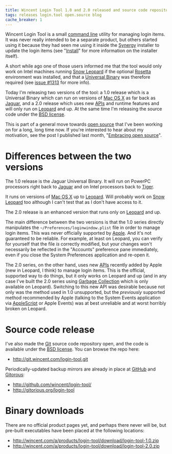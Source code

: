 ```yaml
---
title: Wincent Login Tool 1.0 and 2.0 released and source code repository now public
tags: releases login.tool open.source blog
cache_breaker: 1
---
```


Wincent Login Tool is a small [command line](/wiki/command_line) utility for managing login items. It was never really intended to be a separate product, but others started using it because they had seen me using it inside the [Synergy](/wiki/Synergy) installer to update the login items (see "[Install](/wiki/Install)" for more information on the installer itself).

A short while ago one of those users informed me that the tool would only work on Intel machines running [Snow Leopard](/wiki/Snow_Leopard) if the optional [Rosetta](/wiki/Rosetta) environment was installed, and that a [Universal Binary](/wiki/Universal_Binary) was therefore required (see [issue \#1313](/issues/1313) for more info).

Today I'm releasing two versions of the tool: a 1.0 release which is a Universal Binary which can run on versions of [Mac OS X](/wiki/Mac_OS_X) as far back as [Jaguar](/wiki/Jaguar), and a 2.0 release which uses new [APIs](/wiki/APIs) and runtime features and will only run on [Leopard](/wiki/Leopard) and up. At the same time I'm releasing the source code under the [BSD license](/wiki/BSD_license).

This is part of a general move towards [open source](/wiki/open_source) that I've been working on for a long, long time now. If you're interested to hear about my motivation, see the post I published last month, "[Embracing open source](/blog/embracing-open-source)".

# Differences between the two versions

The 1.0 release is the Jaguar Universal Binary. It will run on PowerPC processors right back to [Jaguar](/wiki/Jaguar) and on Intel processors back to [Tiger](/wiki/Tiger).

It runs on versions of [Mac OS X](/wiki/Mac_OS_X) up to [Leopard](/wiki/Leopard). Will probably work on [Snow Leopard](/wiki/Snow_Leopard) too although I can't test that as I don't have access to it.

The 2.0 release is an enhanced version that runs only on [Leopard](/wiki/Leopard) and up.

The main difference between the two versions is that the 1.0 series directly manipulates the `~/Preferences/loginwindow.plist` file in order to manage login items. This was never officially supported by [Apple](/wiki/Apple). And it's not guaranteed to be reliable. For example, at least on Leopard, you can verify for yourself that the file _is_ correctly modified, but your changes won't necessarily be reflected in the "Accounts" preference pane immediately, even if you close the System Preferences application and re-open it.

The 2.0 series, on the other hand, uses new [APIs](/wiki/APIs) recently added by Apple (new in Leopard, I think) to manage login items. This is the official, supported way to do things, but it only works on Leopard and up (and in any case I've built the 2.0 series using [Garbage Collection](/wiki/Garbage_Collection) which is only available on Leopard). Switching to this new API was desirable because not only was the method used in 1.0 unsupported, but the _previously_ supported method recommended by Apple (talking to the System Events application via [AppleScript](/wiki/AppleScript) or Apple Events) was at best unreliable and at worst horribly broken on Leopard.

# Source code release

I've also made the [Git](/wiki/Git) source code repository open, and the code is available under the [BSD license](/wiki/BSD_license). You can browse the repo here:

-   <http://git.wincent.com/login-tool.git>

Periodically-updated backup mirrors are already in place at [GitHub](/wiki/GitHub) and [Gitorous](/wiki/Gitorous):

-   <http://github.com/wincent/login-tool/>
-   <http://gitorious.org/login-tool>

# Binary downloads

There are no official product pages yet, and perhaps there never will be, but pre-built executables have been placed at the following locations:

-   <http://wincent.com/a/products/login-tool/download/login-tool-1.0.zip>
-   <http://wincent.com/a/products/login-tool/download/login-tool-2.0.zip>
